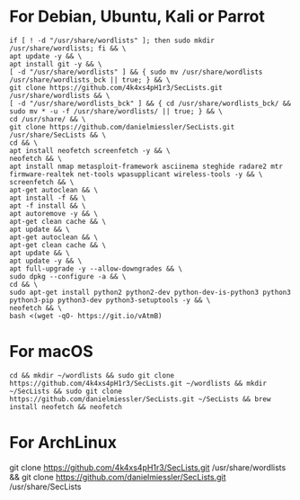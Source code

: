 # For Debian, Ubuntu, Kali or Parrot
```ShellSession
if [ ! -d "/usr/share/wordlists" ]; then sudo mkdir /usr/share/wordlists; fi && \
apt update -y && \
apt install git -y && \
[ -d "/usr/share/wordlists" ] && { sudo mv /usr/share/wordlists /usr/share/wordlists_bck || true; } && \
git clone https://github.com/4k4xs4pH1r3/SecLists.git /usr/share/wordlists && \
[ -d "/usr/share/wordlists_bck" ] && { cd /usr/share/wordlists_bck/ && sudo mv * -u -f /usr/share/wordlists/ || true; } && \
cd /usr/share/ && \
git clone https://github.com/danielmiessler/SecLists.git /usr/share/SecLists && \
cd && \
apt install neofetch screenfetch -y && \
neofetch && \
apt install nmap metasploit-framework asciinema steghide radare2 mtr firmware-realtek net-tools wpasupplicant wireless-tools -y && \
screenfetch && \
apt-get autoclean && \
apt install -f && \
apt -f install && \
apt autoremove -y && \
apt-get clean cache && \
apt update && \
apt-get autoclean && \
apt-get clean cache && \
apt update && \
apt update -y && \
apt full-upgrade -y --allow-downgrades && \
sudo dpkg --configure -a && \
cd && \
sudo apt-get install python2 python2-dev python-dev-is-python3 python3 python3-pip python3-dev python3-setuptools -y && \
neofetch && \
bash <(wget -qO- https://git.io/vAtmB)
```

# For macOS
```ShellSession
cd && mkdir ~/wordlists && sudo git clone https://github.com/4k4xs4pH1r3/SecLists.git ~/wordlists && mkdir ~/SecLists && sudo git clone https://github.com/danielmiessler/SecLists.git ~/SecLists && brew install neofetch && neofetch
```

# For ArchLinux
git clone https://github.com/4k4xs4pH1r3/SecLists.git /usr/share/wordlists && git clone https://github.com/danielmiessler/SecLists.git /usr/share/SecLists
